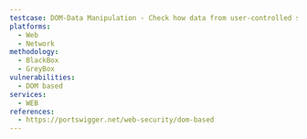 ```yaml
---
testcase: DOM-Data Manipulation - Check how data from user-controlled sources is inserted or bound to DOM attributes, properties, or data-* values. Web (HTTP/HTTPS) service
platforms: 
  - Web
  - Network
methodology: 
  - BlackBox
  - GreyBox
vulnerabilities:
  - DOM based
services:
  - WEB
references:
  - https://portswigger.net/web-security/dom-based
---
```


